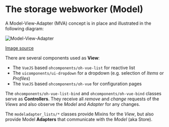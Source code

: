 # The storage webworker (Model)

A Model-View-Adapter (MVA) concept is in place and illustrated in
the following diagram:

![Model-View-Adapter](../docs/paperui-ng-dataflow.svg "Model-View-Adapter Architecture")

[Image source](https://drive.google.com/file/d/1lqg5GJHdkVk5PlnCgbheggQ7MSwSDHfj/view?usp=sharing)

There are several components used as **View**:
* The `VueJS` based `ohcomponents/oh-vue-list` for reactive list
* The `uicomponents/ui-dropdown` for a dropdown (e.g. selection of *Items* or *Profiles*)
* The `VueJS` based `ohcomponents/oh-vue` for configuration pages

The `ohcomponents/oh-vue-list-bind` and `ohcomponents/oh-vue-bind` classes serve as **Controllers**.
They receive all *remove* and *change* requests of the *Views* and also observe the *Model*
and *Adapter* for any changes.

The `modeladapter_lists/*` classes provide Mixins for the *View*, but also provide
Model **Adapters** that communicate with the *Model* (aka Store).
